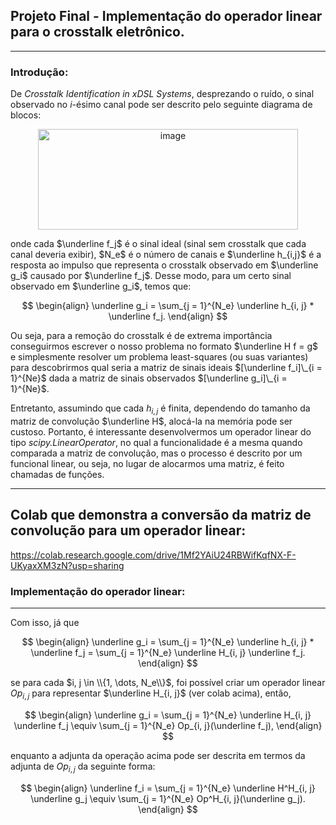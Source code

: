 ## Projeto Final - Implementação do operador linear para o crosstalk eletrônico.
----

### Introdução:
De _Crosstalk Identification in xDSL Systems_, desprezando o ruído, o sinal observado no _i_-ésimo canal pode ser descrito pelo seguinte diagrama de blocos:

<p align="center">
<img width="416" height="161" alt="image" src="https://github.com/user-attachments/assets/9b13e25b-32d9-4253-b32f-7a2276913176" />
<p>
onde cada $\underline f_j$ é o sinal ideal (sinal sem crosstalk que cada canal deveria exibir), $N_e$ é o número de canais e $\underline h_{i,j}$ é a resposta ao impulso que representa o crosstalk observado em $\underline g_i$ causado por $\underline f_j$. Desse modo, para um certo sinal observado em $\underline g_i$, temos que:

$$
\begin{align}
\underline g_i = \sum_{j = 1}^{N_e} \underline h_{i, j} * \underline f_j.
\end{align}
$$

Ou seja, para a remoção do crosstalk é de extrema importância conseguirmos escrever o nosso problema no formato $\underline H f = g$ e simplesmente resolver um problema least-squares (ou suas variantes) para descobrirmos qual seria a matriz de sinais ideais $[\underline f_i]\_{i = 1}^{Ne}$ dada a matriz de sinais observados 
$[\underline g_i]\_{i = 1}^{Ne}$.

Entretanto, assumindo que cada $h_{i, j}$ é finita, dependendo do tamanho da matriz de convolução $\underline H$, alocá-la na memória pode ser custoso. Portanto, é interessante desenvolvermos um operador linear do tipo _scipy.LinearOperator_, no qual a funcionalidade é a mesma quando comparada a matriz de convolução, mas o processo é descrito por um funcional linear, ou seja, no lugar de alocarmos uma matriz, é feito chamadas de funções.

----

Colab que demonstra a conversão da matriz de convolução para um operador linear:
----
https://colab.research.google.com/drive/1Mf2YAiU24RBWifKqfNX-F-UKyaxXM3zN?usp=sharing


###  Implementação do operador linear:
----
Com isso, já que 

$$
\begin{align}
\underline g_i = \sum_{j = 1}^{N_e} \underline h_{i, j} * \underline f_j = \sum_{j = 1}^{N_e} \underline H_{i, j} \underline f_j.
\end{align}
$$

se para cada $i, j \in \\{1, \dots, N_e\\}$, foi possível criar um operador linear $Op_{i, j}$ para representar $\underline H_{i, j}$ (ver colab acima), então,

$$
\begin{align}
\underline g_i = \sum_{j = 1}^{N_e} \underline H_{i, j} \underline f_j \equiv \sum_{j = 1}^{N_e} Op_{i, j}(\underline f_j),
\end{align}
$$

enquanto a adjunta da operação acima pode ser descrita em termos da adjunta de $Op_{i, j}$ da seguinte forma:

$$
\begin{align}
\underline f_i = \sum_{j = 1}^{N_e} \underline H^H_{i, j} \underline g_j \equiv \sum_{j = 1}^{N_e} Op^H_{i, j}(\underline g_j).
\end{align}
$$

